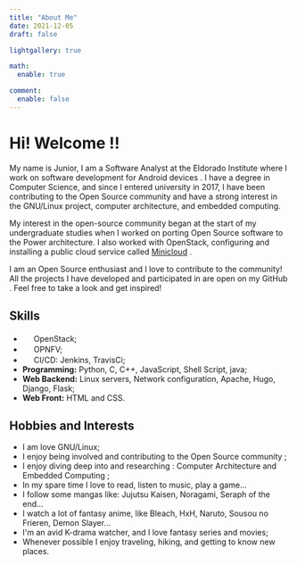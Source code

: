 ```yaml
---
title: "About Me"
date: 2021-12-05
draft: false

lightgallery: true

math:
  enable: true

comment:
  enable: false
---
```


# Hi! Welcome !! <i class="fas fa-grin-wink"></i>

My name is Junior, I am a Software Analyst at the Eldorado Institute
where I work on software development for Android devices <i class="fas fa-robot"></i>.
I have a degree in Computer Science, and since I entered university in 2017,
I have been contributing to the Open Source community and have a strong interest in the GNU/Linux project,
computer architecture, and embedded computing.

My interest in the open-source community began at the start of my undergraduate studies
when I worked on porting Open Source software to the Power architecture.
I also worked with OpenStack, configuring and installing a public cloud service called
[Minicloud](https://openpower.ic.unicamp.br/minicloud/) <i class="fas fa-cloud"></i>.

I am an Open Source enthusiast and I love to contribute to the community! <i class="fas fa-rocket"></i>
All the projects I have developed and participated in are open on my GitHub
[<i class="fab fa-github"></i>](https://github.com/jr-santos98).
Feel free to take a look and get inspired! <i class="fas fa-sparkles"></i>

## Skills

- <img src="images\openstack-logo.png" width="16"></img> OpenStack;
- <img src="images\opnfv_logo.png" width="16"></img> OPNFV;
- <img src="images\jenkins-logo.png" width="16"></img> CI/CD: Jenkins, TravisCi;
- **Programming:** Python, C, C++, JavaScript, Shell Script, java;
- **Web Backend:** Linux servers, Network configuration, Apache, Hugo, Django, Flask;
- **Web Front:** HTML and CSS.

## Hobbies and Interests

- I am love <i class="fab fa-linux"></i> GNU/Linux;
- I enjoy being involved and contributing to the Open Source community <i class="fas fa-grin-wink"></i>;
-  I enjoy diving deep into and researching <i class="fas fa-search"></i>: Computer Architecture <i class="fas fa-cog"></i>
and Embedded Computing <i class="fas fa-puzzle-piece"></i>;
- In my spare time I love <i class="fas fa-book"></i> to read,  <i class="fas fa-music"></i> listen to music,
<i class="fas fa-gamepad"></i> play a game...
- I follow some mangas like: Jujutsu Kaisen, Noragami, Seraph of the end...
- I watch a lot of <i class="fas fa-clapperboard"></i> fantasy anime, like Bleach, HxH, Naruto, Sousou no Frieren, Demon Slayer...
- I'm an <i class="fas fa-grin-hearts"></i> avid K-drama watcher, and I love fantasy <i class="fas fa-magic-wand-sparkles"></i> series and movies;
- <i class="fas fa-plane-departure"></i> Whenever possible I enjoy traveling, hiking, and getting to know new places.
